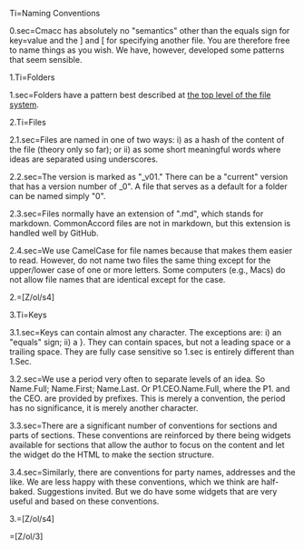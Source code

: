 Ti=Naming Conventions

0.sec=Cmacc has absolutely no "semantics" other than the equals sign for key=value and the ] and [ for specifying another file. You are therefore free to name things as you wish.  We have, however, developed some patterns that seem sensible.


1.Ti=Folders

1.sec=Folders have a pattern best described at <a href="index.php?action=list&file=">the top level of the file system</a>. 


2.Ti=Files

2.1.sec=Files are named in one of two ways: i) as a hash of the content of the file (theory only so far); or ii) as some short meaningful words where ideas are separated using underscores.  

2.2.sec=The version is marked as "_v01."  There can be a "current" version that has a version number of _0".  A file that serves as a default for a folder can be named simply "0".  

2.3.sec=Files normally have an extension of ".md", which stands for markdown.  CommonAccord files are not in markdown, but this extension is handled well by GitHub.  

2.4.sec=We use CamelCase for file names because that makes them easier to read.  However, do not name two files the same thing except for the upper/lower case of one or more letters.  Some computers (e.g., Macs) do not allow file names that are identical except for the case.    

2.=[Z/ol/s4]

3.Ti=Keys

3.1.sec=Keys can contain almost any character.  The exceptions are: i) an "equals" sign; ii) a }.  They can contain spaces, but not a leading space or a trailing space.  They are fully case sensitive so 1.sec is entirely different than 1.Sec.  

3.2.sec=We use a period very often to separate levels of an idea.  So Name.Full; Name.First; Name.Last.  Or P1.CEO.Name.Full, where the P1. and the CEO. are provided by prefixes.  This is merely a convention, the period has no significance, it is merely another character.

3.3.sec=There are a significant number of conventions for sections and parts of sections.  These conventions are reinforced by there being widgets available for sections that allow the author to focus on the content and let the widget do the HTML to make the section structure.  

3.4.sec=Similarly, there are conventions for party names, addresses and the like.  We are less happy with these conventions, which we think are half-baked.  Suggestions invited.  But we do have some widgets that are very useful and based on these conventions. 

3.=[Z/ol/s4]

=[Z/ol/3]